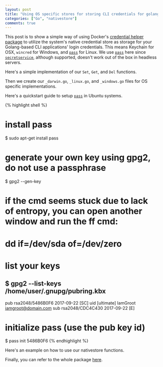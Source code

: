 ```yaml
---
layout: post
title: "Using OS specific stores for storing CLI credentials for golang apps"
categories: ["Go", "nativestore"]
comments: true
---
```


This post is to show a simple way of using Docker's [credential helper package](https://github.com/docker/docker-credential-helpers) to utilize the system's native credential store as storage for your Golang-based CLI applications' login credentials. This means Keychain for OSX, `wincred` for Windows, and [`pass`](https://www.passwordstore.org/) for Linux. We use [`pass`](https://specifications.freedesktop.org/secret-service/) here since [`secretservice`](https://specifications.freedesktop.org/secret-service/), although supported, doesn't work out of the box in headless servers.

Here's a simple implementation of our `Set`, `Get`, and `Del` functions.

<script charset="UTF-8" src="https://gist-it.appspot.com/github.com/mobingilabs/mobingi-sdk-go/blob/master/pkg/nativestore/nativestore.go?footer=minimal"></script>

Then we create our `_darwin.go`, `_linux.go`, and `_windows.go` files for OS specific implementations.

<script charset="UTF-8" src="https://gist-it.appspot.com/github.com/mobingilabs/mobingi-sdk-go/blob/master/pkg/nativestore/nativestore_darwin.go?footer=minimal"></script>

<script charset="UTF-8" src="https://gist-it.appspot.com/github.com/mobingilabs/mobingi-sdk-go/blob/master/pkg/nativestore/nativestore_windows.go?footer=minimal"></script>

<script charset="UTF-8" src="https://gist-it.appspot.com/github.com/mobingilabs/mobingi-sdk-go/blob/master/pkg/nativestore/nativestore_linux.go?footer=minimal"></script>

Here's a quickstart guide to setup [`pass`](https://www.passwordstore.org/) in Ubuntu systems.

{% highlight shell %}
# install pass
$ sudo apt-get install pass

# generate your own key using gpg2, do not use a passphrase
$ gpg2 --gen-key

# if the cmd seems stuck due to lack of entropy, you can open another window and run the ff cmd:
# dd if=/dev/sda of=/dev/zero

# list your keys
$ gpg2 --list-keys
/home/user/.gnupg/pubring.kbx
------------------------------
pub   rsa2048/5486B0F6 2017-09-22 [SC]
uid         [ultimate] IamGroot <iamgroot@domain.com>
sub   rsa2048/CDC4C430 2017-09-22 [E]

# initialize pass (use the pub key id)
$ pass init 5486B0F6
{% endhighlight %}

Here's an example on how to use our nativestore functions.

<script charset="UTF-8" src="https://gist-it.appspot.com/github.com/mobingilabs/mobingi-sdk-go/blob/master/pkg/nativestore/nativestore_test.go?footer=minimal"></script>

Finally, you can refer to the whole package [here](https://github.com/mobingilabs/mobingi-sdk-go/tree/master/pkg/nativestore).

